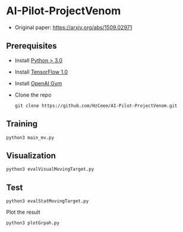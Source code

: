 # AI-Pilot-ProjectVenom

- Original paper: <https://arxiv.org/abs/1509.02971>

## Prerequisites

- Install [Python > 3.0](https://www.python.org/)

- Install [TensorFlow 1.0](https://www.tensorflow.org/install/install_linux)

- Install [OpenAI Gym](https://github.com/openai/gym)

- Clone the repo

  ```
  git clone https://github.com/HzCeee/AI-Pilot-ProjectVenom.git
  ```

## Training

```
python3 main_mv.py
```

## Visualization

```
python3 evalVisualMovingTarget.py
```

## Test

```
python3 evalStatMovingTarget.py
```

Plot the result

```python
python3 plotGrpah.py
```

